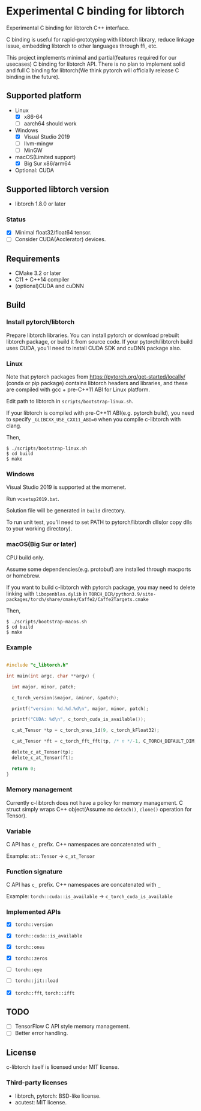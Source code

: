 # Experimental C binding for libtorch

Experimental C binding for libtorch C++ interface.

C binding is useful for rapid-prototyping with libtorch library, reduce linkage issue, embedding libtorch to other languages through ffi, etc.

This project implements minimal and partial(features required for our usecases) C binding for libtorch API. There is no plan to implement solid and full C binding for libtorch(We think pytorch will officially release C binding in the future).

## Supported platform

* Linux
  * [x] x86-64
  * [ ] aarch64 should work
* Windows
  * [x] Visual Studio 2019
  * [ ] llvm-mingw
  * [ ] MinGW
* macOS(Limited support)
  * [x] Big Sur x86/arm64
* Optional: CUDA

## Supported libtorch version

* libtorch 1.8.0 or later

### Status

* [x] Minimal float32/float64 tensor.
* [ ] Consider CUDA(Acclerator) devices.

## Requirements

* CMake 3.2 or later
* C11 + C++14 compiler
* (optional)CUDA and cuDNN

## Build

### Install pytorch/libtorch

Prepare libtorch libraries. You can install pytorch or download prebuilt libtorch package, or build it from source code. If your pytorch/libtorch build uses CUDA, you'll need to install CUDA SDK and cuDNN package also.

### Linux

Note that pytorch packages from https://pytorch.org/get-started/locally/ (conda or pip package) contains libtorch headers and libraries, and these are compiled with gcc + pre-C++11 ABI for Linux platform.

Edit path to libtorch in `scripts/bootstrap-linux.sh`.

If your libtorch is compiled with pre-C++11 ABI(e.g. pytorch build), you need to specify `_GLIBCXX_USE_CXX11_ABI=0` when you compile c-libtorch with clang.

Then,

```
$ ./scripts/bootstrap-linux.sh
$ cd build
$ make
```

### Windows

Visual Studio 2019 is supported at the momenet.

Run `vcsetup2019.bat`.

Solution file will be generated in `build` directory.

To run unit test, you'll need to set PATH to pytorch/libtordh dlls(or copy dlls to your working directory).

### macOS(Big Sur or later)

CPU build only.

Assume some dependencies(e.g. protobuf) are installed through macports or homebrew.

If you want to build c-libtorch with pytorch package, you may need to delete linking with `libopenblas.dylib` in
`TORCH_DIR/python3.9/site-packages/torch/share/cmake/Caffe2/Caffe2Targets.cmake`

Then,

```
$ ./scripts/bootstrap-macos.sh
$ cd build
$ make
```

### Example

```c++

#include "c_libtorch.h"

int main(int argc, char **argv) {

  int major, minor, patch;

  c_torch_version(&major, &minor, &patch);

  printf("version: %d.%d.%d\n", major, minor, patch);

  printf("CUDA: %d\n", c_torch_cuda_is_available());

  c_at_Tensor *tp = c_torch_ones_1d(9, c_torch_kFloat32);

  c_at_Tensor *ft = c_torch_fft_fft(tp, /* n */-1, C_TORCH_DEFAULT_DIM, c_torch_fft_norm_none);

  delete_c_at_Tensor(tp);
  delete_c_at_Tensor(ft);

  return 0;
}

```

### Memory management

Currently c-libtorch does not have a policy for memory management.
C struct simply wraps C++ object(Assume no `detach()`, `clone()` operation for Tensor).

### Variable

C API has `c_` prefix. C++ namespaces are concatenated with `_`

Example: `at::Tensor` -> `c_at_Tensor`

### Function signature

C API has `c_` prefix. C++ namespaces are concatenated with `_`

Example: `torch::cuda::is_available` -> `c_torch_cuda_is_available`

### Implemented APIs

* [x] `torch::version`
* [x] `torch::cuda::is_available`
* [x] `torch::ones`
* [x] `torch::zeros`
* [ ] `torch::eye`
* [ ] `torch::jit::load`
* [x] `torch::fft`, `torch::ifft`


## TODO

* [ ] TensorFlow C API style memory management.
* [ ] Better error handling.

## License

c-libtorch itself is licensed under MIT license.

### Third-party licenses

* libtorch, pytorch: BSD-like license.
* acutest: MIT license.
